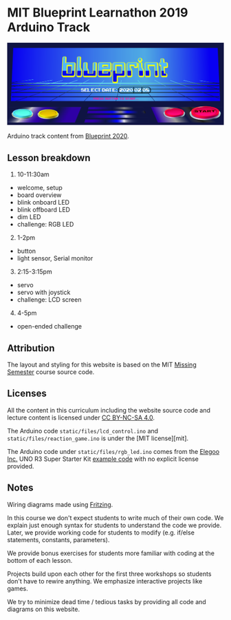 # MIT Blueprint Learnathon 2019 Arduino Track

![Blueprint banner](static/img/banner.jpg)

Arduino track content from [Blueprint 2020](https://blueprint.hackmit.org/).

## Lesson breakdown

1. 10-11:30am
  - welcome, setup
  - board overview
  - blink onboard LED
  - blink offboard LED
  - dim LED
  - challenge: RGB LED
2. 1-2pm
  - button
  - light sensor, Serial monitor
3. 2:15-3:15pm
  - servo
  - servo with joystick
  - challenge: LCD screen
4. 4-5pm
  - open-ended challenge

## Attribution

The layout and styling for this website is based on the MIT [Missing
Semester](https://github.com/missing-semester/missing-semester) course source
code.

## Licenses

All the content in this curriculum including the website source code and
lecture content is licensed under [CC BY-NC-SA
4.0](https://creativecommons.org/licenses/by-nc-sa/4.0/).

The Arduino code `static/files/lcd_control.ino` and
`static/files/reaction_game.ino` is under the [MIT license][mit].

The Arduino code under `static/files/rgb_led.ino` comes from the [Elegoo
Inc.](https://www.elegoo.com/) UNO R3 Super Starter Kit [example
code](https://www.elegoo.com/tutorial/Elegoo%20Super%20Starter%20Kit%20for%20UNO%20V1.0.2019.09.17.zip)
with no explicit license provided.

## Notes

Wiring diagrams made using [Fritzing](http://fritzing.org/home/).

In this course we don't expect students to write much of their own code. We
explain just enough syntax for students to understand the code we provide.
Later, we provide working code for students to modify (e.g. if/else
statements, constants, parameters).

We provide bonus exercises for students more familiar with coding at the
bottom of each lesson.

Projects build upon each other for the first three workshops so students
don't have to rewire anything. We emphasize interactive projects like games.

We try to minimize dead time / tedious tasks by providing all code and
diagrams on this website.
